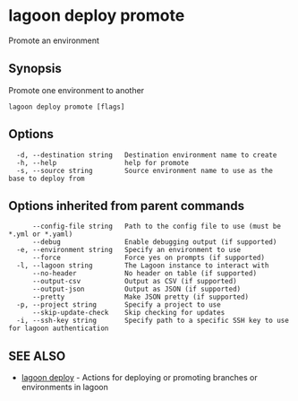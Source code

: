 # lagoon deploy promote

Promote an environment

## Synopsis

Promote one environment to another

```text
lagoon deploy promote [flags]
```

## Options

```text
  -d, --destination string   Destination environment name to create
  -h, --help                 help for promote
  -s, --source string        Source environment name to use as the base to deploy from
```

## Options inherited from parent commands

```text
      --config-file string   Path to the config file to use (must be *.yml or *.yaml)
      --debug                Enable debugging output (if supported)
  -e, --environment string   Specify an environment to use
      --force                Force yes on prompts (if supported)
  -l, --lagoon string        The Lagoon instance to interact with
      --no-header            No header on table (if supported)
      --output-csv           Output as CSV (if supported)
      --output-json          Output as JSON (if supported)
      --pretty               Make JSON pretty (if supported)
  -p, --project string       Specify a project to use
      --skip-update-check    Skip checking for updates
  -i, --ssh-key string       Specify path to a specific SSH key to use for lagoon authentication
```

## SEE ALSO

* [lagoon deploy](lagoon_deploy.md)     - Actions for deploying or promoting branches or environments in lagoon

